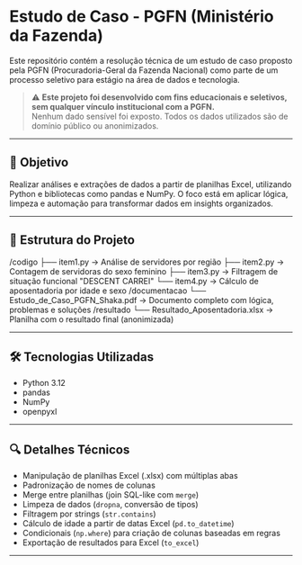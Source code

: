 # Estudo de Caso - PGFN (Ministério da Fazenda)

Este repositório contém a resolução técnica de um estudo de caso proposto pela PGFN (Procuradoria-Geral da Fazenda Nacional) como parte de um processo seletivo para estágio na área de dados e tecnologia.

> ⚠️ **Este projeto foi desenvolvido com fins educacionais e seletivos, sem qualquer vínculo institucional com a PGFN.**  
> Nenhum dado sensível foi exposto. Todos os dados utilizados são de domínio público ou anonimizados.

---

## 📌 Objetivo

Realizar análises e extrações de dados a partir de planilhas Excel, utilizando Python e bibliotecas como pandas e NumPy. O foco está em aplicar lógica, limpeza e automação para transformar dados em insights organizados.

---

## 📁 Estrutura do Projeto

/codigo ├── item1.py → Análise de servidores por região ├── item2.py → Contagem de servidoras do sexo feminino ├── item3.py → Filtragem de situação funcional "DESCENT CARREI" └── item4.py → Cálculo de aposentadoria por idade e sexo
/documentacao └── Estudo_de_Caso_PGFN_Shaka.pdf → Documento completo com lógica, problemas e soluções
/resultado └── Resultado_Aposentadoria.xlsx → Planilha com o resultado final (anonimizada)



---

## 🛠️ Tecnologias Utilizadas

- Python 3.12  
- pandas  
- NumPy  
- openpyxl  

---

## 🔍 Detalhes Técnicos

- Manipulação de planilhas Excel (.xlsx) com múltiplas abas
- Padronização de nomes de colunas
- Merge entre planilhas (join SQL-like com `merge`)
- Limpeza de dados (`dropna`, conversão de tipos)
- Filtragem por strings (`str.contains`)
- Cálculo de idade a partir de datas Excel (`pd.to_datetime`)
- Condicionais (`np.where`) para criação de colunas baseadas em regras
- Exportação de resultados para Excel (`to_excel`)

---


